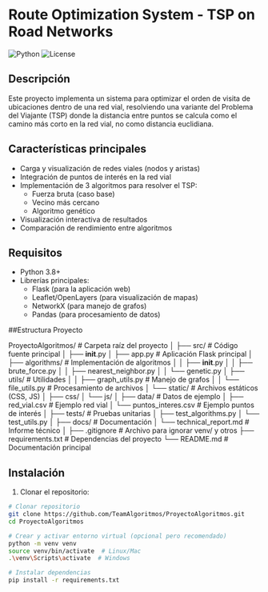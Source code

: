 # Route Optimization System - TSP on Road Networks

![Python](https://img.shields.io/badge/Python-3.8+-blue.svg)
![License](https://img.shields.io/badge/License-MIT-green.svg)

## Descripción

Este proyecto implementa un sistema para optimizar el orden de visita de ubicaciones dentro de una red vial, resolviendo una variante del Problema del Viajante (TSP) donde la distancia entre puntos se calcula como el camino más corto en la red vial, no como distancia euclidiana.

## Características principales

- Carga y visualización de redes viales (nodos y aristas)
- Integración de puntos de interés en la red vial
- Implementación de 3 algoritmos para resolver el TSP:
  - Fuerza bruta (caso base)
  - Vecino más cercano
  - Algoritmo genético
- Visualización interactiva de resultados
- Comparación de rendimiento entre algoritmos

## Requisitos

- Python 3.8+
- Librerías principales:
  - Flask (para la aplicación web)
  - Leaflet/OpenLayers (para visualización de mapas)
  - NetworkX (para manejo de grafos)
  - Pandas (para procesamiento de datos)
 
##Estructura Proyecto

ProyectoAlgoritmos/          # Carpeta raíz del proyecto
│
├── src/                     # Código fuente principal
│   ├── __init__.py
│   ├── app.py               # Aplicación Flask principal
│   ├── algorithms/          # Implementación de algoritmos
│   │   ├── __init__.py
│   │   ├── brute_force.py
│   │   ├── nearest_neighbor.py
│   │   └── genetic.py
│   ├── utils/               # Utilidades
│   │   ├── graph_utils.py   # Manejo de grafos
│   │   └── file_utils.py    # Procesamiento de archivos
│   └── static/              # Archivos estáticos (CSS, JS)
│       ├── css/
│       └── js/
│
├── data/                    # Datos de ejemplo
│   ├── red_vial.csv         # Ejemplo red vial
│   └── puntos_interes.csv   # Ejemplo puntos de interés
│
├── tests/                   # Pruebas unitarias
│   ├── test_algorithms.py
│   └── test_utils.py
│
├── docs/                    # Documentación
│   └── technical_report.md  # Informe técnico
│
├── .gitignore               # Archivo para ignorar venv/ y otros
├── requirements.txt         # Dependencias del proyecto
└── README.md                # Documentación principal

## Instalación

1. Clonar el repositorio:
```bash
# Clonar repositorio
git clone https://github.com/TeamAlgoritmos/ProyectoAlgoritmos.git
cd ProyectoAlgoritmos

# Crear y activar entorno virtual (opcional pero recomendado)
python -m venv venv
source venv/bin/activate  # Linux/Mac
.\venv\Scripts\activate  # Windows

# Instalar dependencias
pip install -r requirements.txt

